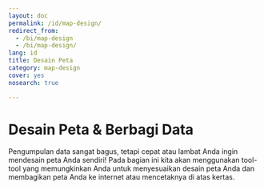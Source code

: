 ```yaml
---
layout: doc
permalink: /id/map-design/
redirect_from:
  - /bi/map-design
  - /bi/map-design/
lang: id
title: Desain Peta
category: map-design
cover: yes
nosearch: true

---
```


Desain Peta & Berbagi Data
==========================
Pengumpulan data sangat bagus, tetapi cepat atau lambat Anda ingin
mendesain peta Anda sendiri! Pada bagian ini kita akan menggunakan
tool-tool yang memungkinkan Anda untuk menyesuaikan desain 
peta Anda dan membagikan peta Anda ke internet atau mencetaknya di
atas kertas.

